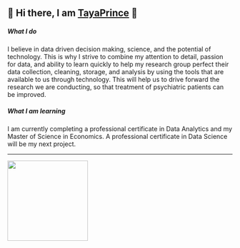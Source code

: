 ## :vulcan_salute: Hi there, I am [TayaPrince](https://www.linkedin.com/in/taya-prince-a2bb67169/) :monocle_face: ##

##### What I do ##### 

I believe in data driven decision making, science, and the potential of technology. This is why I strive to combine my attention to detail, passion for data, 
and ability to learn quickly to help my research group perfect their data collection, cleaning, storage, and analysis by using the tools that are available 
to us through technology. This will help us to drive forward the research we are conducting, so that treatment of psychiatric patients can be improved. 

##### What I am learning #####
I am currently completing a professional certificate in Data Analytics and my Master of Science in Economics. A professional certificate in Data Science will be my next project. 
<hr />
<img height="180em" src="https://github-readme-stats.vercel.app/api?username=TayaPrince&show_icons=true&hide_border=true&&count_private=true&include_all_commits=true&theme=calm" />
